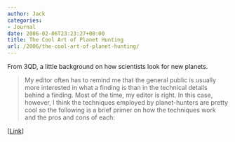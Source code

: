 ```yaml
---
author: Jack
categories:
- Journal
date: 2006-02-06T23:23:27+00:00
title: The Cool Art of Planet Hunting
url: /2006/the-cool-art-of-planet-hunting/
---
```


From 3QD, a little background on how scientists look for new planets. 

> My editor often has to remind me that the general public is usually more interested in what a finding is than in the technical details behind a finding. Most of the time, my editor is right. In this case, however, I think the techniques employed by planet-hunters are pretty cool so the following is a brief primer on how the techniques work and the pros and cons of each: 

[[Link]([http://3quarksdaily.blogs.com/3quarksdaily/2006/02/poison\_in\_the_i.html][1])]

 [1]: http://3quarksdaily.blogs.com/3quarksdaily/2006/02/poison_in_the_i.html